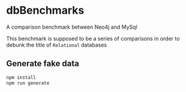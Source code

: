 # dbBenchmarks
A comparison benchmark between Neo4j and MySql

This benchmark is supposed to be a series of comparisons in order to debunk the title of `Relational` databases

## Generate fake data

```bash
npm install
npm run generate
```